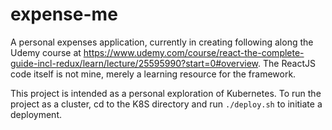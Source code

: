 # expense-me
A personal expenses application, currently in creating following along the Udemy course at https://www.udemy.com/course/react-the-complete-guide-incl-redux/learn/lecture/25595990?start=0#overview. The ReactJS code itself is not mine, merely a learning resource for the framework.

This project is intended as a personal exploration of Kubernetes.
To run the project as a cluster, cd to the K8S directory and run
`./deploy.sh`
to initiate a deployment.
